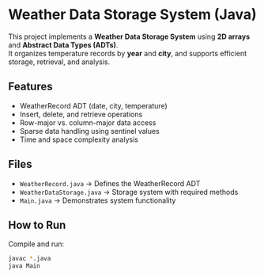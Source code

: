 # Weather Data Storage System (Java)

This project implements a **Weather Data Storage System** using **2D arrays** and **Abstract Data Types (ADTs)**.  
It organizes temperature records by **year** and **city**, and supports efficient storage, retrieval, and analysis.

## Features
- WeatherRecord ADT (date, city, temperature)
- Insert, delete, and retrieve operations
- Row-major vs. column-major data access
- Sparse data handling using sentinel values
- Time and space complexity analysis

## Files
- `WeatherRecord.java` → Defines the WeatherRecord ADT
- `WeatherDataStorage.java` → Storage system with required methods
- `Main.java` → Demonstrates system functionality

## How to Run
Compile and run:
```bash
javac *.java
java Main
